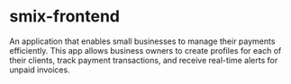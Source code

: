 # smix-frontend
An application that enables small businesses to manage their payments efficiently. This app allows business owners to create profiles for each of their clients, track payment transactions, and receive real-time alerts for unpaid invoices.
